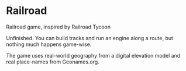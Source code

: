# Railroad
Railroad game, inspired by Railroad Tycoon

Unfinished. You can build tracks and run an engine along a route, but nothing much happens game-wise.

The game uses real-world geography from a digital elevation model and real place-names from Geonames.org.
